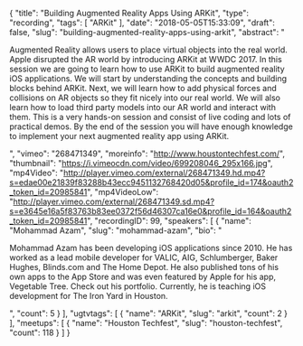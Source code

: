{
  "title": "Building Augmented Reality Apps Using ARKit",
  "type": "recording",
  "tags": [
    "ARKit"
  ],
  "date": "2018-05-05T15:33:09",
  "draft": false,
  "slug": "building-augmented-reality-apps-using-arkit",
  "abstract": "<p>Augmented Reality allows users to place virtual objects into the real world. Apple disrupted the AR world by introducing ARKit at WWDC 2017. In this session we are going to learn how to use ARKit to build augmented reality iOS applications. We will start by understanding the concepts and building blocks behind ARKit. Next, we will learn how to add physical forces and collisions on AR objects so they fit nicely into our real world. We will also learn how to load third party models into our AR world and interact with them. This is a very hands-on session and consist of live coding and lots of practical demos. By the end of the session you will have enough knowledge to implement your next augmented reality app using ARKit.</p>",
  "vimeo": "268471349",
  "moreinfo": "http://www.houstontechfest.com/",
  "thumbnail": "https://i.vimeocdn.com/video/699208046_295x166.jpg",
  "mp4Video": "http://player.vimeo.com/external/268471349.hd.mp4?s=edae00e21839f83288b43ecc9451132768420d05&profile_id=174&oauth2_token_id=20985841",
  "mp4VideoLow": "http://player.vimeo.com/external/268471349.sd.mp4?s=e3645e16a5f83763b83ee0372f56d46307ca16e0&profile_id=164&oauth2_token_id=20985841",
  "recordingID": 99,
  "speakers": [
    {
      "name": "Mohammad Azam",
      "slug": "mohammad-azam",
      "bio": "<p>Mohammad Azam has been developing iOS applications since 2010. He has worked as a lead mobile developer for VALIC, AIG, Schlumberger, Baker Hughes, Blinds.com and The Home Depot. He also published tons of his own apps to the App Store and was even featured by Apple for his app, Vegetable Tree. Check out his portfolio. Currently, he is teaching iOS development for The Iron Yard in Houston.</p>",
      "count": 5
    }
  ],
  "ugtvtags": [
    {
      "name": "ARKit",
      "slug": "arkit",
      "count": 2
    }
  ],
  "meetups": [
    {
      "name": "Houston Techfest",
      "slug": "houston-techfest",
      "count": 118
    }
  ]
}